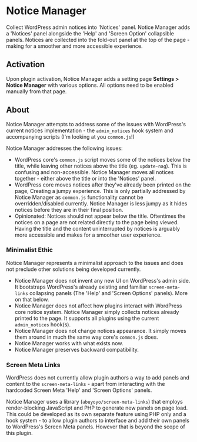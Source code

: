# Notice Manager

Collect WordPress admin notices into 'Notices' panel.
Notice Manager adds a 'Notices' panel alongside the 'Help' and 'Screen Option' collapsible panels. Notices are collected into the fold-out panel at the top of the page - making for a smoother and more accessible experience.

## Activation

Upon plugin activation, Notice Manager adds a setting page **Settings > Notice Manager** with various options. All options need to be enabled manually from that page.

## About

Notice Manager attempts to address some of the issues with WordPress's current notices implementation - the `admin_notices` hook system and accompanying scripts (I'm looking at you `common.js`!)

Notice Manager addresses the following issues:
- WordPress core's `common.js` script moves some of the notices below the title, while leaving other notices above the title (eg. `update-nag`). This is confusing and non-accessible. Notice Manager moves all notices together - either above the title or into the 'Notices' panel.
- WordPress core moves notices after they've already been printed on the page, Creating a jumpy experience. This is only partially addressed by Notice Manager as `common.js` functionality cannot be overridden/disabled currently. Notice Manager is less jumpy as it hides notices before they are in their final position.
- Opinionated: Notices should not appear below the title. Oftentimes the notices on a page are not related directly to the page being viewed. Having the title and the content uninterrupted by notices is arguably more accessible and makes for a smoother user experience.

### Minimalist Ethic

Notice Manager represents a minimalist approach to the issues and does not preclude other solutions being developed currently.
- Notice Manager does not invent any new UI on WordPress's admin side. It bootstraps WordPress's already existing and familiar `screen-meta-links` collapsing panels (The 'Help' and 'Screen Options' panels). More on that below.
- Notice Manager does not affect how plugins interact with WordPress core notice system. Notice Manager simply collects notices already printed to the page. It supports all plugins using the current `admin_notices` hook(s).
- Notice Manager does not change notices appearance. It simply moves them around in much the same way core's `common.js` does.
- Notice Manager works with what exists now.
- Notice Manager preserves backward compatibility.

### Screen Meta Links

WordPress does not currently allow plugin authors a way to add panels and content to the `screen-meta-links` - apart from interacting with the hardcoded Screen Meta 'Help' and 'Screen Options' panels.

Notice Manager uses a library (`abuyoyo/screen-meta-links`) that employs render-blocking JavaScript and PHP to generate new panels on page load. This could be developed as its own separate feature using PHP only and a hook system - to allow plugin authors to interface and add their own panels to WordPress's Screen Meta panels. However that is beyond the scope of this plugin.
